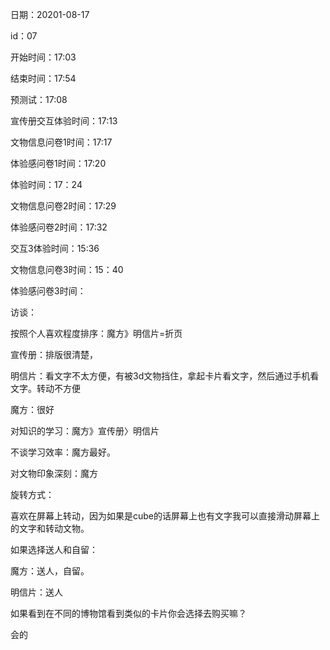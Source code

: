 日期：20201-08-17

id：07

开始时间：17:03

结束时间：17:54

预测试：17:08

宣传册交互体验时间：17:13

文物信息问卷1时间：17:17

体验感问卷1时间：17:20

体验时间：17：24

文物信息问卷2时间：17:29

体验感问卷2时间：17:32

交互3体验时间：15:36

文物信息问卷3时间：15：40

体验感问卷3时间：



访谈：

按照个人喜欢程度排序：魔方》明信片=折页

宣传册：排版很清楚，

明信片：看文字不太方便，有被3d文物挡住，拿起卡片看文字，然后通过手机看文字。转动不方便

魔方：很好



对知识的学习：魔方》宣传册〉明信片



不谈学习效率：魔方最好。



对文物印象深刻：魔方



旋转方式：

喜欢在屏幕上转动，因为如果是cube的话屏幕上也有文字我可以直接滑动屏幕上的文字和转动文物。



如果选择送人和自留：

魔方：送人，自留。 

明信片：送人



如果看到在不同的博物馆看到类似的卡片你会选择去购买嘛？

会的

